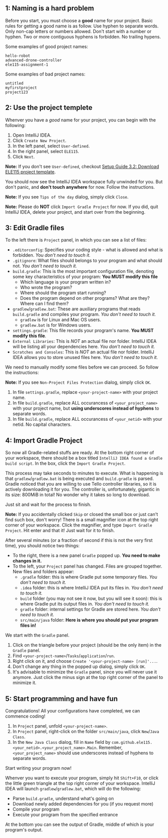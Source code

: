 ## 1: Naming is a hard problem

Before you start, you must choose a **good** name for your project.
Basic rules for getting a good name is as follow.
Use hyphen to separate words. Only non-cap letters or numbers allowed. Don't start with a number or hyphen.
Two or more contiguous hyphens is forbidden. No trailing hypens.

Some examples of good project names:
```
hello-robot
advanced-drone-controller
ele115-assignment-1
```

Some examples of bad project names:
```
untitled
myfirstproject
project123
```

## 2: Use the project templete

Whenver you have a *good* name for your project, you can begin with the following:

1. Open IntelliJ IDEA.
1. Click `Create New Project`.
1. In the left panel, select `User-defined`.
1. In the right panel, select `ELE115`.
1. Click `Next`.

**Note:** If you don't see `User-defined`, checkout
[Setup Guide 3.2: Download ELE115 project template](https://github.com/ELE115/docs/blob/master/setup.md#32-download-ele115-project-template).

You should now see the IntelliJ IDEA workspace fully unwinded for you.
But don't panic, and **don't touch anywhere** for now.
Follow the instructions.

**Note:** If you see `Tips of the day` dialog, simply click `Close`.

**Note:** Please do **NOT** click `Import Gradle Project` for now.
If you did, quit IntelliJ IDEA, delete your project, and start over from the beginning.

## 3: Edit Gradle files

To the left there is `Project` panel, in which you can see a list of files:

* `.editorconfig`: Specifies your coding style - what is allowed and what is forbidden. *You don't need to touch it.*
* `.gitignore`: What files should belongs to your program and what should not. *You don't need to touch it.*
* `build.gradle`: This is the most important configuration file, denoting some key characteristics of your program: **You MUST modify this file**
  * Which language is your program written in?
  * Who wrote the program?
  * Where should the program start running?
  * Does the program depend on other programs? What are they? Where can I find them?
* `gradlew`/`gradlew.bat`: These are auxiliary programs that reads `build.gradle` and compiles your program. *You don't need to touch it.*
  * `gradlew` is for Linux and Mac OS users.
  * `gradlew.bat` is for Windows users.
* `settings.gradle`: This file records your program's name. **You MUST modify this file**.
* `External Libraries`: This is *NOT* an actual file nor folder. IntelliJ IDEA will be listing all your dependencies here. *You don't need to touch it.*
* `Scratches and Consoles`: This is *NOT* an actual file nor folder. IntelliJ IDEA allows you to store unused files here. *You don't need to touch it.*

We need to manually modify some files before we can proceed.
So follow the instructions:

**Note:** If you see `Non-Project Files Protection` dialog, simply click `OK`.

1. In file `settings.gradle`, replace `<your-project-name>` with your project name.
1. In file `build.gradle`, replace ALL occurancess of `<your_project_name>` with your project name,
but **using underscores instead of hyphens** to separate words.
1. In file `build.gradle`, replace ALL occurancess of `<your_netid>` with your netid.
No capital characters.

## 4: Import Gradle Project

So now all Gradle-related stuffs are ready.
At the bottom right corner of your workspace, there should be a box titled `IntelliJ IDEA found a Gradle build script`.
In the box, click the `Import Gradle Project`.

This process may take seconds to minutes to execute.
What is happening is that `gradlew`/`gradlew.bat` is being executed and `build.gradle` is parsed.
Gradle noticed that you are willing to use Tello controller libraries,
so it is actively downloading it for you.
The controller is, unfortunately, gigantic in its size: 800MiB in total!
No wonder why it takes so long to download.

Just sit and wait for the process to finish.

**Note:** If you accidentally clicked `Skip` or closed the small box or just can't find such box, don't worry!
There is a small magnifier icon at the top right corner of your workspace.
Click the magnifier, and type `Import Gradle Project`.
Hit enter and that it! Just wait for it to finish.

After several minutes (or a fraction of second if this is not the very first time),
you should notice two things:

* To the right, there is a new panel `Gradle` popped up. **You need to make changes in it.**
* To the left, your `Project` panel has changed. Files are grouped together.
New files and folders appear:
  * `.gradle` folder: this is where Gradle put some temporary files. *You don't need to touch it.*
  * `.idea` folder: this is where IntelliJ IDEA put its files in. *You don't need to touch it.*
  * `build` folder (you may not see it now, but you will see it soon): this is where Gradle put its output files in. *You don't need to touch it.*
  * `gradle` folder: internal settings for Gradle are stored here. *You don't need to touch it.*
  * `src/main/java` folder: **Here is where you should put your program files in!**

We start with the `Gradle` panel.

1. Click on the triangle before your project (should be the only item) in the `Gradle` panel.
1. Find `<your-project-name>`/`Tasks`/`application`/`run`.
1. Right click on it, and choose `Create '<your-project-name> [run]'...`.
1. Don't change any thing in the popped up dialog, simply click `OK`.
1. It's advisable to minimize the `Gradle` panel, since you will never use it anymore.
Just click the minus sign at the top right corner of the panel to minimize it.

## 5: Start programming and have fun

Congratulations!
All your configurations have completed, we can commence coding!

1. In `Project` panel, unfold `<your-project-name>`.
1. In `Project` panel, right-click on the folder `src/main/java`, click `New`/`Java Class`.
1. In the `New Java Class` dialog, fill in `Name` field by `com.github.ele115.<your_netid>.<your_project_name>.Main`.
Remember, `<your_project_name>` should use underscores instead of hyphens to separate words.

Start writing your program now!

Whenver you want to execute your program,
simply hit `Shift+F10`,
or click the little green triangle at the top right corner of your workspace.
IntelliJ IDEA will launch `gradlew`/`gradlew.bat`, which will do the following:

* Parse `build.gradle`, understand what's going on
* Download newly added dependencies for you (if you request more)
* Compile your program
* Execute your program from the specified entrance

At the bottom you can see the output of Gradle, middle of which is your program's output.
